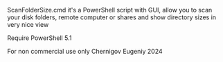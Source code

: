 ScanFolderSize.cmd it's a PowerShell script with GUI, allow you to scan your disk folders, 
remote computer or shares and show directory sizes in very nice view 

Require PowerShell 5.1

For non commercial use only 
Chernigov Eugeniy 2024
